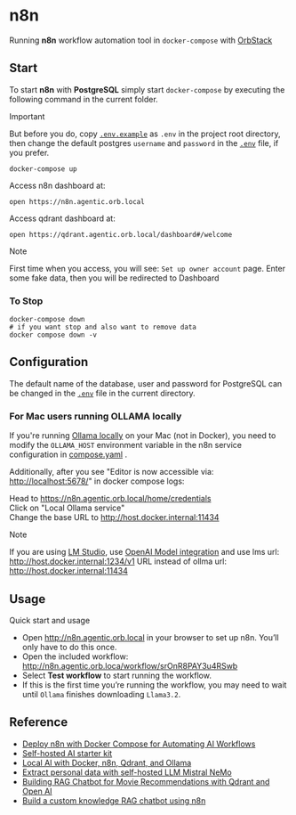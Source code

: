 # n8n

Running **n8n** workflow automation tool in `docker-compose` with [OrbStack](https://docs.orbstack.dev/docker/domains)

## Start

To start **n8n** with **PostgreSQL** simply start `docker-compose` by executing the following
command in the current folder.

> [!IMPORTANT]  
> But before you do, copy [`.env.example`](.env.example) as `.env` in the project root directory,
> then change the default postgres `username` and `password` in the [`.env`](.env) file, if you prefer.

```shell
docker-compose up
```

Access n8n dashboard at:

```shell
open https://n8n.agentic.orb.local
```

Access qdrant dashboard at:

```shell
open https://qdrant.agentic.orb.local/dashboard#/welcome
```

> [!NOTE]  
> First time when you access, you will see: `Set up owner account` page.
> Enter some fake data, then you will be redirected to Dashboard

### To Stop

```shell
docker-compose down
# if you want stop and also want to remove data
docker compose down -v
```

## Configuration

The default name of the database, user and password for PostgreSQL can be changed in the [`.env`](.env) file in the current directory.

### For Mac users running OLLAMA locally

If you're running [Ollama locally](./ollama.md) on your Mac (not in Docker), you need to modify the `OLLAMA_HOST` environment variable in the n8n service configuration in [compose.yaml](../compose.yml) .

Additionally, after you see "Editor is now accessible via: <http://localhost:5678/>" in docker compose logs:

Head to <https://n8n.agentic.orb.local/home/credentials>  
Click on "Local Ollama service"  
Change the base URL to <http://host.docker.internal:11434>

> [!NOTE]  
> If you are using [LM Studio](./lm-studio.md), use [OpenAI Model integration](https://n8n.io/integrations/?q=openai) and use lms url: <http://host.docker.internal:1234/v1> URL instead of ollma url: <http://host.docker.internal:11434>

## Usage

Quick start and usage

- Open <http://n8n.agentic.orb.local> in your browser to set up n8n. You’ll only have to do this once.
- Open the included workflow: <http://n8n.agentic.orb.loca/workflow/srOnR8PAY3u4RSwb>
- Select **Test workflow** to start running the workflow.
- If this is the first time you’re running the workflow, you may need to wait until `Ollama` finishes downloading `Llama3.2`.

## Reference

- [Deploy n8n with Docker Compose for Automating AI Workflows](https://autoize.com/deploy-n8n-with-docker-compose-for-automating-ai-workflows/)
- [Self-hosted AI starter kit](https://github.com/n8n-io/self-hosted-ai-starter-kit/tree/main)
- [Local AI with Docker, n8n, Qdrant, and Ollama](https://www.datacamp.com/tutorial/local-ai)
- [Extract personal data with self-hosted LLM Mistral NeMo](https://n8n.io/workflows/2766-extract-personal-data-with-self-hosted-llm-mistral-nemo/)
- [Building RAG Chatbot for Movie Recommendations with Qdrant and Open AI](https://n8n.io/workflows/2440-building-rag-chatbot-for-movie-recommendations-with-qdrant-and-open-ai/)
- [Build a custom knowledge RAG chatbot using n8n](https://blog.n8n.io/rag-chatbot/)
